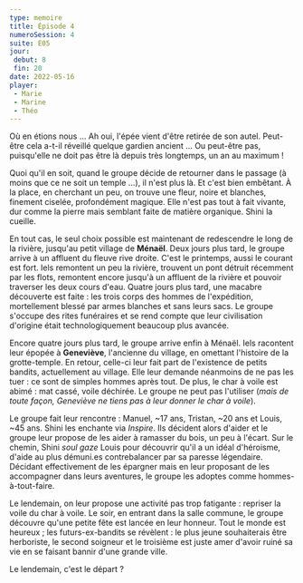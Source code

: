 ```yaml
---
type: memoire
title: Épisode 4
numeroSession: 4
suite: E05
jour:
 debut: 8
 fin: 20
date: 2022-05-16
player: 
 - Marie
 - Marine
 - Théo
---
```

Où en étions nous … Ah oui, l'épée vient d'être retirée de son autel. Peut-être cela a-t-il réveillé quelque gardien ancient … Ou peut-être pas, puisqu'elle ne doit pas être là depuis très longtemps, un an au maximum !

Quoi qu'il en soit, quand le groupe décide de retourner dans le passage (à moins que ce ne soit un temple ...), il n'est plus là. Et c'est bien embêtant. À la place, en cherchant un peu, on trouve une fleur, noire et blanches, finement ciselée, profondément magique. Elle n'est pas tout à fait vivante, dur comme la pierre mais semblant faite de matière organique. Shini la cueille.

En tout cas, le seul choix possible est maintenant de redescendre le long de la rivière, jusqu'au petit village de **Ménaël**. Deux jours plus tard, le groupe arrive à un affluent du fleuve rive droite. C'est le printemps, aussi le courant est fort. Iels remontent un peu la rivière, trouvent un pont détruit récemment par les flots, remontent encore jusqu'à un affluent de la rivière et pouvoir traverser les deux cours d'eau.
Quatre jours plus tard, une macabre découverte est faite : les trois corps des hommes de l'expédition, mortellement blessé par armes blanches et sans leurs sacs. Le groupe s'occupe des rites funéraires et se rend compte que leur civilisation d'origine était technologiquement beaucoup plus avancée. 

Encore quatre jours plus tard, le groupe arrive enfin à Ménaël. Iels racontent leur épopée à **Geneviève**, l'ancienne du village, en omettant l'histoire de la grotte-temple. En retour, celle-ci leur fait part de l'existence de petits bandits, actuellement au village. Elle leur demande néanmoins de ne pas les tuer : ce sont de simples hommes après tout. De plus, le char à voile est abimé : mat cassé, voile déchirée. Le groupe ne peut pas l'utiliser (*mais de toute façon, Geneviève ne tiens pas à leur donner le char à voile*).

Le groupe fait leur rencontre : Manuel, ~17 ans, Tristan, ~20 ans et Louis, ~45 ans. Shini les enchante via *Inspire*. Ils décident alors d'aider et le groupe leur propose de les aider à ramasser du bois, un peu à l'écart. Sur le chemin, Shini *soul gaze* Louis pour découvrir qu'il a un idéal d'héroisme, d'aide au plus démuni.es contrebalancer par sa paresse légendaire. Décidant effectivement de les épargner mais en leur proposant de les accompagner dans leurs aventures, le groupe les adoptes comme hommes-à-tout-faire.

Le lendemain, on leur propose une activité pas trop fatigante : repriser la voile du char à voile. Le soir, en entrant dans la salle commune, le groupe découvre qu'une petite fête est lancée en leur honneur. Tout le monde est heureux ; les futurs-ex-bandits se révèlent : le plus jeune souhaiterais être herboriste, le second soigneur et le troisième est juste amer d'avoir ruiné sa vie en se faisant bannir d'une grande ville.

Le lendemain, c'est le départ ?
